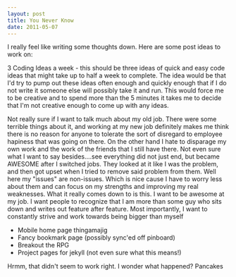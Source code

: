 ```yaml
--- 
layout: post
title: You Never Know
date: 2011-05-07
---
```


I really feel like writing some thoughts down. Here are some post ideas to work on:

3 Coding Ideas a week - this should be three ideas of quick and easy code ideas that might
take up to half a week to complete. The idea would be that I'd try to pump out these ideas
often enough and quickly enough that if I do not write it someone else will possibly take
it and run. This would force me to be creative and to spend more than the 5 minutes it takes
me to decide that I'm not creative enough to come up with any ideas. 

Not really sure if I want to talk much about my old job. There were some terrible things about
it, and working at my new job definitely makes me think there is no reason for anyone to 
tolerate the sort of disregard to employee hapiness that was going on there. On the other hand
I hate to disparage my own work and the work of the friends that I still have there. Not even 
sure what I want to say besides....see everything did not just end, but became AWESOME after I
switched jobs. They looked at it like I was the problem, and then got upset when I tried to remove
said problem from them. Well here my "issues" are non-issues. Which is nice cause I have to worry
less about them and can focus on my strengths and improving my real weaknesses. What it really
comes down to is this. I want to be awesome at my job. I want people to recognize that I am more
than some guy who sits down and writes out feature after feature. Most importantly, I want to
constantly strive and work towards being bigger than myself

* Mobile home page thingamajig
* Fancy bookmark page (possibly sync'ed off pinboard)
* Breakout the RPG
* Project pages for jekyll (not even sure what this means!)

Hrmm, that didn't seem to work right. I wonder what happened? Pancakes

